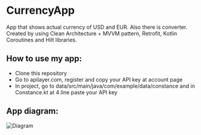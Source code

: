 # CurrencyApp

App that shows actual currency of USD and EUR. Also there is converter. Created by using Clean Architecture + MVVM pattern,
Retrofit, Kotlin Coroutines and Hilt libraries.

## How to use my app:

* Clone this repository
* Go to apilayer.com, register and copy your API key at account page
* In project, go to data/src/main/java/com/example/data/constance and in Constance.kt at 4 line paste your API key

## App diagram:
![Diagram](https://user-images.githubusercontent.com/86295320/183637563-577b76a3-1aea-445d-8341-145500bf860d.jpg)
